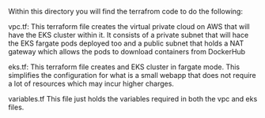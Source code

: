 Within this directory you will find the terrafrom code to do the following:

vpc.tf:
This terraform file creates the virtual private cloud on AWS that will have the EKS cluster within it. It consists of a private subnet that will hace the EKS fargate pods deployed too and a public subnet that holds a NAT gateway which allows the pods to download containers from DockerHub

eks.tf:
This terraform file creates and EKS cluster in fargate mode. This simplifies the configuration for what is a small webapp that does not require a lot of resources which may incur higher charges.

variables.tf
This file just holds the variables required in both the vpc and eks files.
